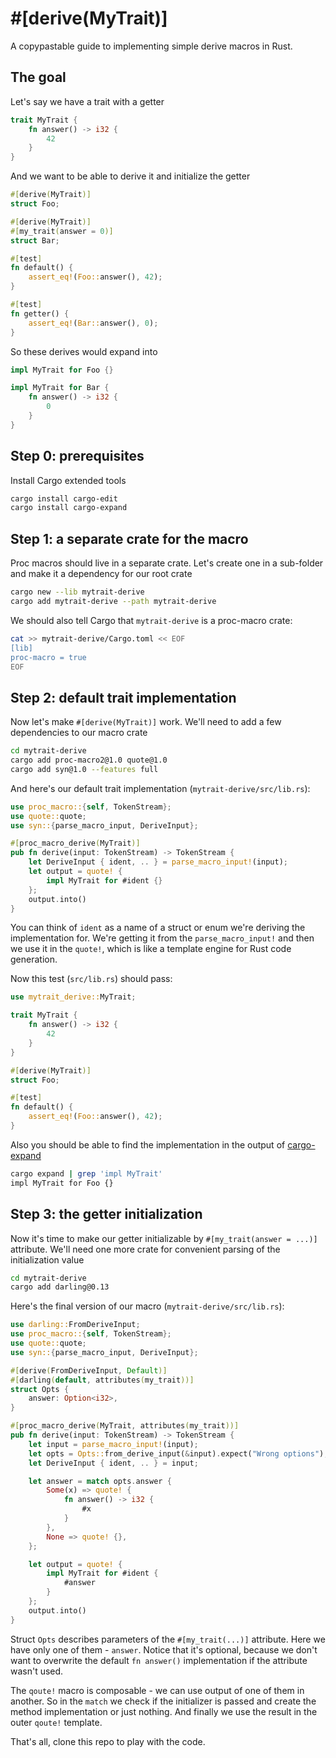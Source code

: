 # #[derive(MyTrait)]

A copypastable guide to implementing simple derive macros in Rust.

## The goal

Let's say we have a trait with a getter

```rust
trait MyTrait {
    fn answer() -> i32 {
        42
    }
}
```

And we want to be able to derive it and initialize the getter

```rust
#[derive(MyTrait)]
struct Foo;

#[derive(MyTrait)]
#[my_trait(answer = 0)]
struct Bar;

#[test]
fn default() {
    assert_eq!(Foo::answer(), 42);
}

#[test]
fn getter() {
    assert_eq!(Bar::answer(), 0);
}
```

So these derives would expand into

```rust
impl MyTrait for Foo {}

impl MyTrait for Bar {
    fn answer() -> i32 {
        0
    }
}
```

## Step 0: prerequisites

Install Cargo extended tools

```sh
cargo install cargo-edit
cargo install cargo-expand
```


## Step 1: a separate crate for the macro

Proc macros should live in a separate crate. Let's create one in a sub-folder
and make it a dependency for our root crate

```sh
cargo new --lib mytrait-derive
cargo add mytrait-derive --path mytrait-derive
```

We should also tell Cargo that `mytrait-derive` is a proc-macro crate:
```sh
cat >> mytrait-derive/Cargo.toml << EOF
[lib]
proc-macro = true
EOF
```

## Step 2: default trait implementation

Now let's make `#[derive(MyTrait)]` work. We'll need to add a few dependencies
to our macro crate

```sh
cd mytrait-derive
cargo add proc-macro2@1.0 quote@1.0
cargo add syn@1.0 --features full
```

And here's our default trait implementation (`mytrait-derive/src/lib.rs`):

```rust
use proc_macro::{self, TokenStream};
use quote::quote;
use syn::{parse_macro_input, DeriveInput};

#[proc_macro_derive(MyTrait)]
pub fn derive(input: TokenStream) -> TokenStream {
    let DeriveInput { ident, .. } = parse_macro_input!(input);
    let output = quote! {
        impl MyTrait for #ident {}
    };
    output.into()
}
```

You can think of `ident` as a name of a struct or enum we're deriving the
implementation for. We're getting it from the `parse_macro_input!` and then we
use it in the `quote!`, which is like a template engine for Rust code
generation.

Now this test (`src/lib.rs`) should pass:

```rust
use mytrait_derive::MyTrait;

trait MyTrait {
    fn answer() -> i32 {
        42
    }
}

#[derive(MyTrait)]
struct Foo;

#[test]
fn default() {
    assert_eq!(Foo::answer(), 42);
}
```

Also you should be able to find the implementation in the output of [cargo-expand][]

```sh
cargo expand | grep 'impl MyTrait'
impl MyTrait for Foo {}
```

## Step 3: the getter initialization

Now it's time to make our getter initializable by `#[my_trait(answer = ...)]`
attribute.  We'll need one more crate for convenient parsing of the
initialization value

```sh
cd mytrait-derive
cargo add darling@0.13
```

Here's the final version of our macro (`mytrait-derive/src/lib.rs`):

```rust
use darling::FromDeriveInput;
use proc_macro::{self, TokenStream};
use quote::quote;
use syn::{parse_macro_input, DeriveInput};

#[derive(FromDeriveInput, Default)]
#[darling(default, attributes(my_trait))]
struct Opts {
    answer: Option<i32>,
}

#[proc_macro_derive(MyTrait, attributes(my_trait))]
pub fn derive(input: TokenStream) -> TokenStream {
    let input = parse_macro_input!(input);
    let opts = Opts::from_derive_input(&input).expect("Wrong options");
    let DeriveInput { ident, .. } = input;

    let answer = match opts.answer {
        Some(x) => quote! {
            fn answer() -> i32 {
                #x
            }
        },
        None => quote! {},
    };

    let output = quote! {
        impl MyTrait for #ident {
            #answer
        }
    };
    output.into()
}
```

Struct `Opts` describes parameters of the `#[my_trait(...)]` attribute. Here we
have only one of them - `answer`. Notice that it's optional, because we don't
want to overwrite the default `fn answer()` implementation if the attribute
wasn't used.

The `qoute!` macro is composable - we can use output of one of them in another.
So in the `match` we check if the initializer is passed and create the method
implementation or just nothing. And finally we use the result in the outer
`qoute!` template.

That's all, clone this repo to play with the code.

[cargo-expand]: https://github.com/dtolnay/cargo-expand
